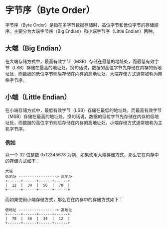# 字节序（Byte Order）

字节序（Byte Order）是指在多字节数据存储时，高位字节和低位字节的存储顺序。主要分为大端字节序（Big Endian）和小端字节序（Little Endian）两种。

## 大端（Big Endian）

在大端存储方式中，最高有效字节（MSB）存储在最低的地址处，而最低有效字节（LSB）存储在最高的地址处。换句话说，数据的高位字节先存储在内存的低地址处，而数据的低位字节则后存储在内存的高地址处。大端存储方式通常被称为网络字节序。

## 小端（Little Endian）

在小端存储方式中，最低有效字节（LSB）存储在最低的地址处，而最高有效字节（MSB）存储在最高的地址处。换句话说，数据的低位字节先存储在内存的低地址处，而数据的高位字节则后存储在内存的高地址处。小端存储方式通常被称为主机字节序。

### 例如

以一个 32 位整数 0x12345678 为例，如果使用大端存储方式，那么它在内存中的存储方式如下：

```
大端
低地址 -----------------> 高地址
+------+------+------+------+
|  12  |  34  |  56  |  78  |
+------+------+------+------+
```

而如果使用小端存储方式，那么它在内存中的存储方式如下：

```
低地址 -----------------> 高地址
+------+------+------+------+
|  78  |  56  |  34  |  12  |
+------+------+------+------+
```
